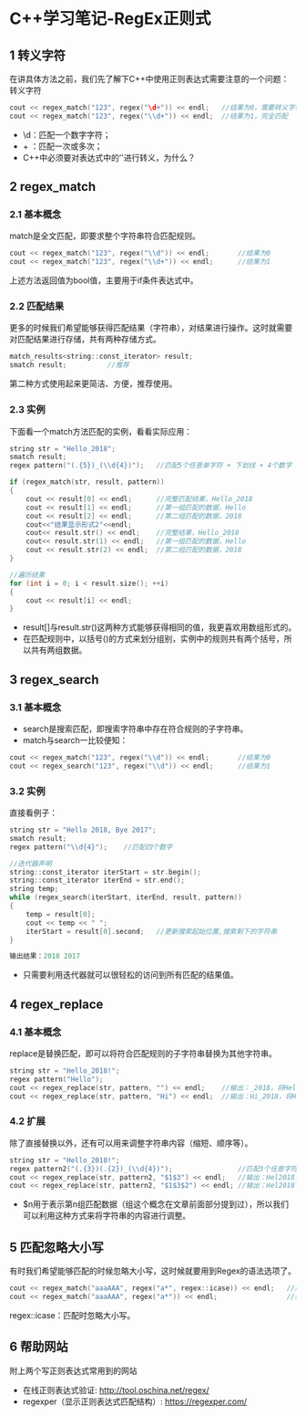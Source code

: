 # C++学习笔记-RegEx正则式

## 1 转义字符
在讲具体方法之前，我们先了解下C++中使用正则表达式需要注意的一个问题：转义字符
``` c++
cout << regex_match("123", regex("\d+")) << endl;	//结果为0，需要转义字符'\'
cout << regex_match("123", regex("\\d+")) << endl;	//结果为1，完全匹配
```
- \d：匹配一个数字字符；
- \+ ：匹配一次或多次；
- C++中必须要对表达式中的’'进行转义，为什么？

## 2 regex_match
### 2.1 基本概念
match是全文匹配，即要求整个字符串符合匹配规则。
``` c++
cout << regex_match("123", regex("\\d")) << endl;		//结果为0
cout << regex_match("123", regex("\\d+")) << endl;		//结果为1
```
上述方法返回值为bool值，主要用于if条件表达式中。
### 2.2 匹配结果
更多的时候我们希望能够获得匹配结果（字符串），对结果进行操作。这时就需要对匹配结果进行存储，共有两种存储方式。
``` c++
match_results<string::const_iterator> result;
smatch result;			//推荐
```
第二种方式使用起来更简洁、方便，推荐使用。
### 2.3 实例
下面看一个match方法匹配的实例，看看实际应用：
``` c++
string str = "Hello_2018";
smatch result;
regex pattern("(.{5})_(\\d{4})");	//匹配5个任意单字符 + 下划线 + 4个数字

if (regex_match(str, result, pattern))
{
	cout << result[0] << endl;		//完整匹配结果，Hello_2018
	cout << result[1] << endl;		//第一组匹配的数据，Hello
	cout << result[2] << endl;		//第二组匹配的数据，2018
	cout<<"结果显示形式2"<<endl;
	cout<< result.str() << endl;	//完整结果，Hello_2018
	cout<< result.str(1) << endl;	//第一组匹配的数据，Hello
	cout << result.str(2) << endl;	//第二组匹配的数据，2018
}

//遍历结果
for (int i = 0; i < result.size(); ++i)
{
	cout << result[i] << endl;
}
```
- result[]与result.str()这两种方式能够获得相同的值，我更喜欢用数组形式的。
- 在匹配规则中，以括号()的方式来划分组别，实例中的规则共有两个括号，所以共有两组数据。
## 3 regex_search
### 3.1 基本概念
- search是搜索匹配，即搜索字符串中存在符合规则的子字符串。
- match与search一比较便知：
``` c++
cout << regex_match("123", regex("\\d")) << endl;		//结果为0
cout << regex_search("123", regex("\\d")) << endl;		//结果为1
```
### 3.2 实例
直接看例子：
``` c++
string str = "Hello 2018, Bye 2017";
smatch result;
regex pattern("\\d{4}");	//匹配四个数字

//迭代器声明
string::const_iterator iterStart = str.begin();
string::const_iterator iterEnd = str.end();
string temp;
while (regex_search(iterStart, iterEnd, result, pattern))
{
	temp = result[0];
	cout << temp << " ";
	iterStart = result[0].second;	//更新搜索起始位置,搜索剩下的字符串
}

输出结果：2018 2017
```
- 只需要利用迭代器就可以很轻松的访问到所有匹配的结果值。
## 4 regex_replace
### 4.1 基本概念
replace是替换匹配，即可以将符合匹配规则的子字符串替换为其他字符串。
``` c++
string str = "Hello_2018!";
regex pattern("Hello");	
cout << regex_replace(str, pattern, "") << endl;	//输出：_2018，将Hello替换为""
cout << regex_replace(str, pattern, "Hi") << endl;	//输出：Hi_2018，将Hello替换为Hi
```
### 4.2 扩展
除了直接替换以外，还有可以用来调整字符串内容（缩短、顺序等）。
``` c++
string str = "Hello_2018!";	
regex pattern2("(.{3})(.{2})_(\\d{4})");				//匹配3个任意字符+2个任意字符+下划线+4个数字
cout << regex_replace(str, pattern2, "$1$3") << endl;	//输出：Hel2018，将字符串替换为第一个和第三个表达式匹配的内容
cout << regex_replace(str, pattern2, "$1$3$2") << endl;	//输出：Hel2018lo，交换位置顺序
```
- $n用于表示第n组匹配数据（组这个概念在文章前面部分提到过），所以我们可以利用这种方式来将字符串的内容进行调整。
## 5 匹配忽略大小写
有时我们希望能够匹配的时候忽略大小写，这时候就要用到Regex的语法选项了。
``` c++
cout << regex_match("aaaAAA", regex("a*", regex::icase)) << endl;	//结果为1
cout << regex_match("aaaAAA", regex("a*")) << endl;					//结果为0
```
regex::icase：匹配时忽略大小写。
## 6 帮助网站
附上两个写正则表达式常用到的网站
- 在线正则表达式验证: http://tool.oschina.net/regex/
- regexper（显示正则表达式匹配结构）: https://regexper.com/
